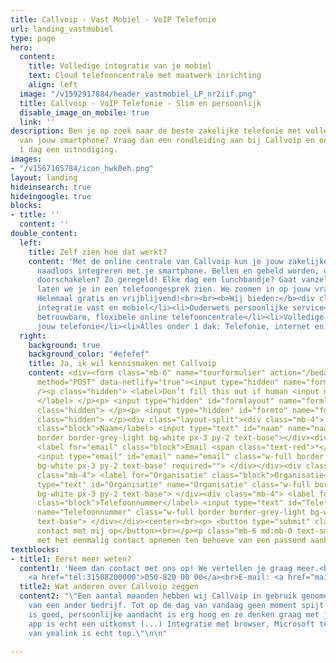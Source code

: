 ```yaml
---
title: Callvoip - Vast Mobiel - VoIP Telefonie
url: landing_vastmobiel
type: page
hero:
  content:
    title: Volledige integratie van je mobiel
    text: Cloud telefooncentrale met maatwerk inrichting
    align: left
  image: "/v1592917884/header_vastmobiel_LP_nr2iif.png"
  title: Callvoip - VoIP Telefonie - Slim en persoonlijk
  disable_image_on_mobile: true
  link: ''
description: Ben je op zoek naar de beste zakelijke telefonie met volledige integratie
  van jouw smartphone? Vraag dan een rondleiding aan bij Callvoip en ontvang binnen
  1 dag een uitnodiging.
images:
- "/v1567165784/icon_hwk0eh.png"
layout: landing
hideinsearch: true
hideingoogle: true
blocks:
- title: ''
  content: ''
double_content:
  left:
    title: Zelf zien hoe dat werkt?
    content: 'Met de online centrale van Callvoip kun je jouw zakelijke, vaste telefonie
      naadloos integreren met je smartphone. Bellen en gebeld worden, of simpelweg
      doorschakelen? Zo geregeld! Elke dag een lunchbandje? Gaat vanzelf! Dit alles
      laten we je in een telefoongesprek zien. We zoomen in op jouw vragen en situatie.
      Helemaal gratis en vrijblijvend!<br><br><b>Wij bieden:</b><div class="usp-list"><ul><li>Volledige
      integratie vast en mobiel</li><li>Ouderwets persoonlijke service</li><li>Een
      betrouwbare, flexibele online telefooncentrale</li><li>Volledige controle over
      jouw telefonie</li><li>Alles onder 1 dak: Telefonie, internet en apparatuur</li></ul></div>'
  right:
    background: true
    background_color: "#efefef"
    title: Ja, ik wil kennismaken met Callvoip
    content: <div><form class="mb-6" name="tourformulier" action="/bedank/tour/" accept-charset="UTF-8"
      method="POST" data-netlify="true"><input type="hidden" name="form-name" value="tourformulier"
      /><p class="hidden"> <label>Don’t fill this out if human <input name="bot-field">
      </label> </p><p> <input type="hidden" id="formlayout" name="formlayout" value="d-948a1897e5e645e5b41ed33ccdd3d8bb"
      class="hidden"> </p><p> <input type="hidden" id="formto" name="formto" value="offerte"
      class="hidden"> </p><div class="layout-split"><div class="mb-4"> <label for="bedrijfsnaam"
      class="block">Naam</label> <input type="text" id="naam" name="naam" class="w-full
      border border-grey-light bg-white px-3 py-2 text-base"></div><div class="mb-4">
      <label for="email" class="block">Email <span class="text-red">*</span></label>
      <input type="email" id="email" name="email" class="w-full border border-grey-light
      bg-white px-3 py-2 text-base" required=""> </div></div><div class="layout-split"><div
      class="mb-4"> <label for="Organisatie" class="block">Organisatie</label> <input
      type="text" id="Organisatie" name="Organisatie" class="w-full border border-grey-light
      bg-white px-3 py-2 text-base"> </div><div class="mb-4"> <label for="Telefoonnummer"
      class="block">Telefoonnummer</label> <input type="text" id="Telefoonnummer"
      name="Telefoonnummer" class="w-full border border-grey-light bg-white px-3 py-2
      text-base"> </div></div><center><br><p> <button type="submit" class="button">Neem
      contact met mij op</button><br></p><p class="mb-6 md:mb-0 text-sm">Je gaat akkoord
      met het eenmalig contact opnemen ten behoeve van een passend aanbod.</center></p></form></div></div>
textblocks:
- title1: Eerst meer weten?
  content1: 'Neem dan contact met ons op! We vertellen je graag meer.<br>Telefoonnummer:
    <a href="tel:31508200000">050-820 00 00</a><br>E-mail: <a href="mailto:callvoip@callvoip.nl">callvoip@callvoip.nl</a>'
  title2: Wat anderen over Callvoip zeggen
  content2: "\"Een aantal maanden hebben wij Callvoip in gebruik genomen op aanraden
    van een ander bedrijf. Tot op de dag van vandaag geen moment spijt van. Kwaliteit
    is goed, persoonlijke aandacht is erg hoog en ze denken graag met je mee. \nQaller
    app is echt een uitkomst (...) Integratie met browser, Microsoft teams, cloud
    van yealink is echt top.\"\n\n"

---
```

